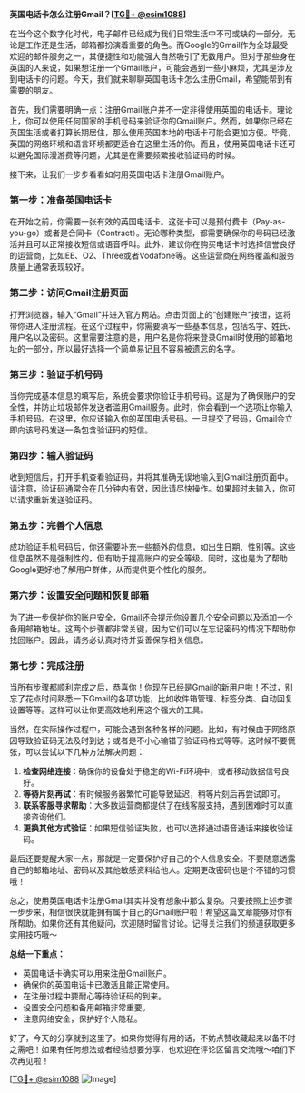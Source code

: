 **英国电话卡怎么注册Gmail？[[TG💪+ @esim1088](https://t.me/s/esim1088)]**

在当今这个数字化时代，电子邮件已经成为我们日常生活中不可或缺的一部分。无论是工作还是生活，邮箱都扮演着重要的角色。而Google的Gmail作为全球最受欢迎的邮件服务之一，其便捷性和功能强大自然吸引了无数用户。但对于那些身在英国的人来说，如果想注册一个Gmail账户，可能会遇到一些小麻烦，尤其是涉及到电话卡的问题。今天，我们就来聊聊英国电话卡怎么注册Gmail，希望能帮到有需要的朋友。

首先，我们需要明确一点：注册Gmail账户并不一定非得使用英国的电话卡。理论上，你可以使用任何国家的手机号码来验证你的Gmail账户。然而，如果你已经在英国生活或者打算长期居住，那么使用英国本地的电话卡可能会更加方便。毕竟，英国的网络环境和语言环境都更适合在这里生活的你。而且，使用英国电话卡还可以避免国际漫游费等问题，尤其是在需要频繁接收验证码的时候。

接下来，让我们一步步看看如何用英国电话卡注册Gmail账户。

### 第一步：准备英国电话卡

在开始之前，你需要一张有效的英国电话卡。这张卡可以是预付费卡（Pay-as-you-go）或者是合同卡（Contract）。无论哪种类型，都需要确保你的号码已经激活并且可以正常接收短信或语音呼叫。此外，建议你在购买电话卡时选择信誉良好的运营商，比如EE、O2、Three或者Vodafone等。这些运营商在网络覆盖和服务质量上通常表现较好。

### 第二步：访问Gmail注册页面

打开浏览器，输入“Gmail”并进入官方网站。点击页面上的“创建账户”按钮，这将带你进入注册流程。在这个过程中，你需要填写一些基本信息，包括名字、姓氏、用户名以及密码。这里需要注意的是，用户名是你将来登录Gmail时使用的邮箱地址的一部分，所以最好选择一个简单易记且不容易被遗忘的名字。

### 第三步：验证手机号码

当你完成基本信息的填写后，系统会要求你验证手机号码。这是为了确保账户的安全性，并防止垃圾邮件发送者滥用Gmail服务。此时，你会看到一个选项让你输入手机号码。在这里，你应该输入你的英国电话号码。一旦提交了号码，Gmail会立即向该号码发送一条包含验证码的短信。

### 第四步：输入验证码

收到短信后，打开手机查看验证码，并将其准确无误地输入到Gmail注册页面中。请注意，验证码通常会在几分钟内有效，因此请尽快操作。如果超时未输入，你可以请求重新发送验证码。

### 第五步：完善个人信息

成功验证手机号码后，你还需要补充一些额外的信息，如出生日期、性别等。这些信息虽然不是强制性的，但有助于提高账户的安全等级。同时，这也是为了帮助Google更好地了解用户群体，从而提供更个性化的服务。

### 第六步：设置安全问题和恢复邮箱

为了进一步保护你的账户安全，Gmail还会提示你设置几个安全问题以及添加一个备用邮箱地址。这两个步骤都非常关键，因为它们可以在忘记密码的情况下帮助你找回账户。因此，请务必认真对待并妥善保存相关信息。

### 第七步：完成注册

当所有步骤都顺利完成之后，恭喜你！你现在已经是Gmail的新用户啦！不过，别忘了花点时间熟悉一下Gmail的各项功能，比如收件箱管理、标签分类、自动回复设置等等。这样可以让你更高效地利用这个强大的工具。

当然，在实际操作过程中，可能会遇到各种各样的问题。比如，有时候由于网络原因导致验证码无法及时到达；或者是不小心输错了验证码格式等等。这时候不要慌张，可以尝试以下几种方法解决问题：

1. **检查网络连接**：确保你的设备处于稳定的Wi-Fi环境中，或者移动数据信号良好。
2. **等待片刻再试**：有时候服务器繁忙可能导致延迟，稍等片刻后再尝试即可。
3. **联系客服寻求帮助**：大多数运营商都提供了在线客服支持，遇到困难时可以直接咨询他们。
4. **更换其他方式验证**：如果短信验证失败，也可以选择通过语音通话来接收验证码。

最后还要提醒大家一点，那就是一定要保护好自己的个人信息安全。不要随意透露自己的邮箱地址、密码以及其他敏感资料给他人。定期更改密码也是个不错的习惯哦！

总之，使用英国电话卡注册Gmail其实并没有想象中那么复杂。只要按照上述步骤一步步来，相信很快就能拥有属于自己的Gmail账户啦！希望这篇文章能够对你有所帮助。如果你还有其他疑问，欢迎随时留言讨论。记得关注我们的频道获取更多实用技巧哦～

**总结一下重点：**
- 英国电话卡确实可以用来注册Gmail账户。
- 确保你的英国电话卡已激活且能正常使用。
- 在注册过程中要耐心等待验证码的到来。
- 设置安全问题和备用邮箱非常重要。
- 注意网络安全，保护好个人隐私。

好了，今天的分享就到这里了。如果你觉得有用的话，不妨点赞收藏起来以备不时之需吧！如果有任何想法或者经验想要分享，也欢迎在评论区留言交流哦～咱们下次再见啦！

[[TG💪+ @esim1088](https://t.me/s/esim1088) ![Image](https://i.postimg.cc/4NQfJmqS/Snipaste-2025-05-13-00-14-12.png)]